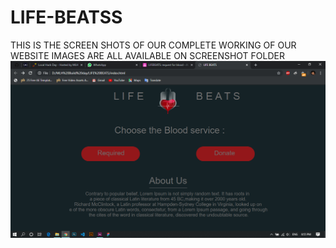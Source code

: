 # LIFE-BEATSS
THIS IS THE SCREEN SHOTS OF OUR COMPLETE WORKING OF OUR WEBSITE
IMAGES ARE ALL AVAILABLE ON SCREENSHOT FOLDER
<img src="https://github.com/jaykishan-jk/LIFE-BEATSS/blob/master/SCREENSHOTS/Screenshot%20(28).png">
